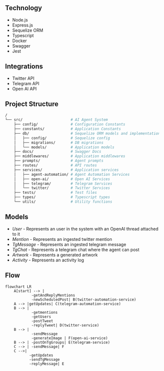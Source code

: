 
## Technology
- Node.js
- Express.js
- Sequelize ORM
- Typescript
- Docker
- Swagger
- Jest

## Integrations
- Twitter API
- Telegram API
- Open AI API

## Project Structure

```bash
/
└── src/                      # AI Agent System
    ├── config/               # Configuration Constants
    ├── constants/            # Application Constants
    ├── db/                   # Sequelize ORM models and implementations
    │   ├── config/           # Sequelize config
    │   ├── migrations/       # DB migrations
    │   └── models/           # Application models
    ├── docs/                 # Swagger Docs
    ├── middlewares/          # Application middlewares
    ├── prompts/              # Agent prompts
    ├── routes/               # API routes
    ├── services/             # Application services
    │   ├── agent-automation/ # Agent Automation Services
    │   ├── open-ai/          # Open AI Services
    │   ├── telegram/         # Telegram Services
    │   └── twitter/          # Twitter Services
    ├── tests/                # Test files
    ├── types/                # Typescript types
    └── utils/                # Utility functions
```

## Models
- *User*      - Represents an user in the system with an OpenAI thread attached to it
- *Mention*   - Represents an ingested twitter mention
- *TgMessage* - Represents an ingested telegram message
- *TgChat*    - Represents a telegram chat where the agent can post
- *Artwork*   - Represents a generated artwork
- *Activity*  - Represents an activity log

## Flow
```mermaid
flowchart LR
    A[start] --> |
            -getAndReplyMentions 
            -newScheduledPost| B(twitter-automation-service)
    A --> |getUpdates| C(telegram-automation-service)
    B --> | 
            -getmentions
            -getUsers
            -postTweet
            -replyTweet| D(twitter-service)
    B --> | 
            -sendMessage
            -generateImage | F(open-ai-service)
    B --> | -postOnTgGroups| E(telegram-service)
    C --> | -sendMessage| F
    C -->| 
           -getUpdates
           -sendTgMessage
           -replyMessage| E
```

